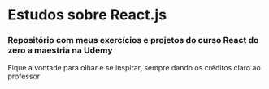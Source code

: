 <h1>Estudos sobre React.js</h1>
<h3>Repositório com meus exercícios e projetos do curso React do zero a maestria na Udemy</h3>

<p>Fique a vontade para olhar e se inspirar, sempre dando os créditos claro ao professor <a href="https://github.com/matheusbattisti"></p>

